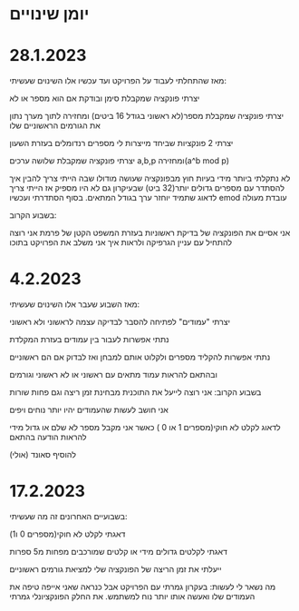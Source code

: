 # יומן שינויים
# 28.1.2023
מאז שהתחלתי לעבוד על הפרויקט ועד עכשיו אלו השינוים שעשיתי:

יצרתי פונקציה שמקבלת סימן ובודקת אם הוא מספר או לא

יצרתי פונקציה שמקבלת מספר(לא ראשוני בגודל 16 ביטים) ומחזירה לתוך מערך נתון את הגורמים הראשוניים שלו

יצרתי 2 פונקציות שביחד מייצרות לי מספרים רנדומלים בעזרת השעון

יצרתי פונקציה שמקבלת שלושה ערכים a,b,p ומחזירה(a^b mod p)

לא נתקלתי ביותר מידי בעיות חוץ מבפונקציה שעושה מודולו שבה הייתי צריך להבין איך להסתדר עם מספרים גדולים יותר(32 ביט) שבעיקרון גם לא היו מספיק אז הייתי צריך לדאוג שתמיד יוחזר ערך בגודל המתאים. בסוף הסתדרתי ועכשיו emod עובדת מעולה

בשבוע הקרוב:

אני אסיים את הפונקציה של בדיקת ראשוניות בעזרת המשפט הקטן של פרמת
אני רוצה להתחיל עם עניין הגרפיקה ולראות איך אני משלב את הפרויקט בתוכו


# 4.2.2023 
מאז השבוע שעבר אלו השינוים שעשיתי:


יצרתי "עמודים" לפתיחה להסבר לבדיקה עצמה לראשוני ולא ראשוני

נתתי אפשרות לעבור בין עמודים בעזרת המקלדת

נתתי אפשרות להקליד מספרים ולקלוט אותם למבחן ואז לבדוק אם הם ראשוניים

ובהתאם להראות עמוד מתאים עם ראשוני או לא ראשוני וגורמים


בשבוע הקרוב:
אני רוצה לייעל את התוכנית מבחינת זמן ריצה וגם פחות שורות

אני חושב לעשות שהעמודים יהיו יותר נוחים ויפים

לדאוג לקלט לא חוקי(מספרים 1 או 0
)
כאשר אני מקבל מספר לא שלם או גדול מידי להראות הודעה בהתאם

(אולי) להוסיף סאונד


# 17.2.2023
בשבועיים האחרונים זה מה שעשיתי:

דאגתי לקלט לא חוקי(מספרים 0 ו1)

דאגתי לקלטים גדולים מידי או קלטים שמורכבים מפחות מ5 ספרות

ייעלתי את זמן הריצה של הפונקציה שלי למציאת גורמים ראשוניים

מה נשאר לי לעשות:
בעקרון גמרתי עם הפרויקט אבל כנראה שאני אייפה טיפה את העמודים שלו ואעשה אותו
יותר נוח למשתמש.
את החלק הפונקציונלי גמרתי

